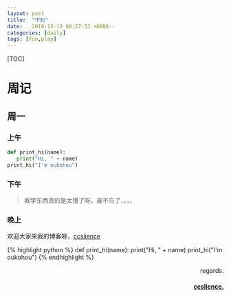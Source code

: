 ```yaml
---
layout: post
title:  "不到"
date:   2018-12-12 00:27:33 +0800--
categories: [daily]
tags: [fun,play]
---
```

[TOC]
# 周记

## 周一

### 上午
``` python
def print_hi(name):
   print("Hi, " + name)
print_hi("I'm oukohou")
```

### 下午

> 我学东西真的是太慢了呀，廋不鸟了，，，，

### 晚上
欢迎大家来我的博客呀，[ccslience](http://ccslience.oukohou.wang/)




{% highlight python %}
def print_hi(name):
   print("Hi, " + name)
print_hi("I'm oukohou")
{% endhighlight %}

<p  align="right">regards.</p>
<h4 align="right">
    <a href="http://ccslience.oukohou.wang/">
        ccslience.
    </a>
</h4>

